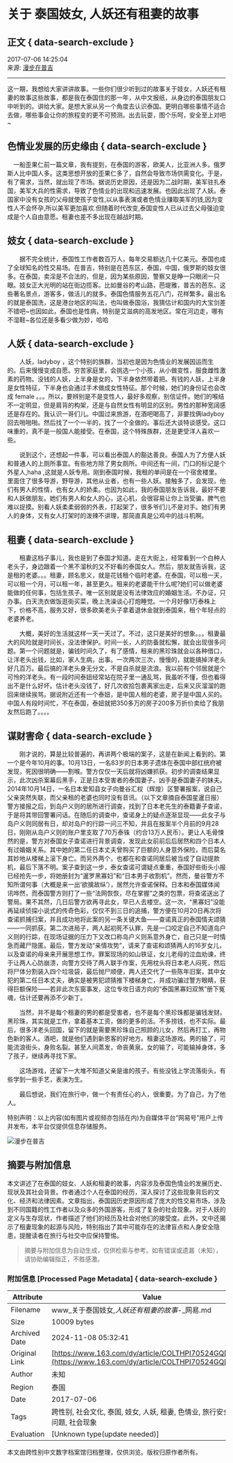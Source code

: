 # 关于 泰国妓女, 人妖还有租妻的故事

## 正文 { data-search-exclude }


2017-07-06 14:25:04  
来源: [漫步在普吉](https://www.163.com/dy/media/T1496480874111.html)

---

这一期，我想给大家讲讲故事。一些你们很少听到过的故事关于妓女，人妖还有租妻的故事这些故事，都是我在泰国住的那一年，从中文报纸，从身边的泰国朋友口中听到的。讲给大家。是想大家从另一个角度去认识泰国。更明白哪些事情不适合去做，哪些事会让你的旅程变的更不可预测。出去玩耍，图个乐呵，安全至上对吧~

## 色情业发展的历史缘由 { data-search-exclude }

　一船歪果仁前一篇文章，我有提到，在泰国的游客，欧美人，比亚洲人多。俄罗斯人比中国人多。这类思想开放的歪果仁多了，自然会导致市场供需变化。于是，有了需求，当然，就出现了市场。据说历史原因，还是因为二战时期，美军驻扎泰国，美军大兵的性需求，导致了色情业的出现和迅速发展。也因此出现了人妖。泰国家中没有女孩的父母就使孩子变性,以从事表演或者色情业赚取美军的钱,因为变性人不会怀孕,所以美军更加喜欢.但随着时代改变,泰国变性人已从过去父母强迫变成是个人自由意愿。租妻也差不多出现在越战时期。

## 妓女 { data-search-exclude }

　　据不完全统计，泰国性工作者数百万人，每年交易额达几十亿美元。泰国也成了全球知名的性交易场。在普吉，特别是在芭东区，泰国，中国，俄罗斯的妓女很多。在泰国，卖淫是不合法的，但是，因为某些原因，警察又是睁一只眼闭一只眼。妓女正大光明的站在街边揽客。比如曼谷的考山路，芭堤雅，普吉的芭东。这些著名景点，游客多，做活儿的就多。泰国色情服务五花八门，花样繁多。最出名的就是泰国洗，这是港台地区的叫法，也叫做泰国浴，我猜估计和国内的大宝剑差不错吧~也因如此，泰国也是性病，特别是艾滋病的高发地区。常在河边走，哪有不湿鞋~各位还是多看少做为妙，哈哈

## 人妖 { data-search-exclude }

　　人妖，ladyboy ，这个特别的族群，当初也是因为色情业的发展因运而生的。后来慢慢变成自愿。穷苦家庭里，会挑选一个小孩，从小做变性，服食雌性激素的药物。没钱的人妖，上半身是女的，下半身依然带着把。有钱的人妖，上半身是女性特征，下半身也会通过手术做成女性特征。那个时候，她们的身份证也会改成 female 。。。所以，要辨别是不是变性人，最好多观察，别信证件。她们的喉结不一定明显，但是肩背的构架，还是与自然女性有明显的区别。男性的那种宽阔感还是存在的。我认识一哥们儿。中国过来旅游，在酒吧喝高了，非要找俩ladyboy回去啪啪啪。然后找了一个一半的，找了一个全做的。事后还大谈特谈感受。这口味重的，真不是一般国人能接受。在泰国，这个特殊族群，还是更受洋人喜欢一些。

　　说到这个，还想起一件事，可以看出泰国人的豁达善良。泰国人为了方便人妖和普通人的上厕所事宜。有些地方除了男女厕所。中间还有一间，门口的标记是个外星人,haha ,这就是人妖专用。刚到泰国时候，我租的单间是在一个宿舍楼里。里面住了很多导游，野导游，其他从业者，也有一些人妖。接触多了，会发现，他们有男人的性情，也有女人的娇柔。也因为如此，我的泰国朋友告诉我，最好不要和人妖做朋友。她们有男人和女人的心，这心机，会很容易让你上当受骗，脾气也难以捉摸。别看人妖柔柔弱弱的外表，打起架了，很多爷们儿不是对手。她们有男人的身体，又有女人打架时的泼辣不讲理，那简直真是公鸡中的战斗机啊。

## 租妻 { data-search-exclude }

　　租妻这档子事儿，我也是到了泰国才知道。走在大街上，经常看到一个白种人老头子，身边跟着一个黑不溜秋的又不好看的泰国女人。然后，朋友就告诉我，这是租的老婆。。。租妻，顾名思义，就是花钱租个临时老婆。在泰国，可以租一天，可以租一个月，可以租一年，甚至更久。租来的老婆能干什么呢?她们可以做老婆能做的任何事，包括生孩子。唯一区别就是没有法律效应的婚姻生活。不办证，只办事。白天洗衣做饭逛街买菜，晚上洗澡谈心打炮睡觉。一个月好像1万泰株上下，价格不高，服务又好，很多欧美老头子拿着退休金就到泰国来，租个年轻点的老婆养老。

　　大概，美好的生活就这样一天一天过了。不过，这只是美好的想象。。。租妻最大的风险就是时间长，没法律保护。时间一长，人的防备就松懈，就会出现很多问题。第一个问题就是，骗钱时间久了，有了感情，租来的黑珍珠就会以各种借口，让洋老头出钱，比如，家人生病，出事。一次两次三次，慢慢的，就能搞掉洋老头好几百万。最后搞的洋老头身无分文，不是自杀就是流浪。我以前有个邻居就是个可怜的洋老头。有一段时间泰妞经常站在院子里一通乱骂，我虽听不懂，但也看得出不是什么好坏。估计老头没钱了，好几次收拾包裹离家出走，后来又灰溜溜的跑回来继续挨骂。据说附近还有一个泰妞，是中国人租的老婆，房子是中国人买的。中国人有段时间忙，不在泰国，泰妞就把350多万的房子200多万折价卖给了我朋友然后跑了。。。。

## 谋财害命 { data-search-exclude }

　　刚才说的，算是比较普遍的，再讲两个极端的案子，这是在新闻上看到的。第一个是今年10月的事。10月13日，一名83岁的日本男子遗体在泰国中部红统府被发现，死因很明确——割喉。警方仅仅一天后就将凶嫌抓获。初步的调查结果显示，此次凶杀案幕后黑手，正是日本受害者的泰国妻子。凶手是泰国妻子的妹夫。2014年10月14日，一名日本爱知县女子向曼谷汇权（辉煌）区警署报案，说自己父亲突然失联，而父亲租的老婆也同时没有音讯。（以下文章摘自泰国星暹日报）警方接报之后，到岛户义则的居所进行调查，找到了日本老先生的泰籍妻子查诺，于是将其带回警署问话。在随后的调查中，查诺身上的疑点逐渐显现——此女子与岛户义则同居有日，却对岛户的行踪一问三不知，并且在报案半个月前的9月28日，刚刚从岛户义则的账户里支取了70万泰铢（约合13万人民币）。更让人毛骨悚然的是，警方对泰国女子查诺进行背景调查，发现此女前前后后居然和四个日本人有过婚姻关系。其中她的第二任日本丈夫曾购买了巨额的人身意外保险，而后莫名其妙地从楼梯上滚下身亡。而另外两个，也都在和查诺同居后被当成了自动提款机，最后下落不明。案子查到这一步，泰女查诺可谓疑点重重，泰国好些街头小报已经抢先一步，将她册封为“暹罗黑寡妇”和“日本男子收割机”。然而，曼谷警方不知所谓何事（大概是来一出‘欲擒故纵’），居然允许查诺保释。日本和泰国媒体闻讯哗然，而泰国警方则打了一些“法网恢恢，尽在掌握”之类的包票，将查诺送出了警局。果不其然，几日后警方欲再寻此女，早已人去楼空。这一次，“黑寡妇”没能再延续侦探小说式的传奇色彩，仅仅不到三日的追捕，警方便在10月20日再次将查诺抓捕归案，并且成功地将此案的另一条关键大鱼——查诺真正的泰国情夫颂猜——一同抓获。第二次进局子，两人起初死不认罪，先是一口咬定自己不知道岛户义则的行踪，在现场证据的压力下又改口称岛户义则系意外身亡，自己只是一时情急而藏尸隐匿。最后，警方发动“亲情攻势”，请来了查诺和颂猜两人的16岁女儿，以及查诺的母亲来开展思想工作。罪案现场的如山铁证，女儿老母的泣血劝谏，终于让两人心防崩溃，向警方交待了两人联手作案，先用枕头将日本老人闷死，然后将尸体分割装入四个垃圾袋，最后抛尸顺便，两人还交代了一些陈年旧案，其中女犯的第二任日本丈夫，确实是被男犯颂猜推下楼梯身亡，并成功骗过警方眼睛，获得巨额保险——若非此次东窗事发，这位专攻日语方向的“泰国黑寡妇双煞”册下冤魂，估计还要再添不少新丁。

　　当然，并不是每个租妻的男的都是受害者，也不是每个黑珍珠都是骗钱发财。黑珍珠，其实就是工作，拿着基本工资，做的更多的活。不多捞钱，也不实际。最后，很多洋老头回国，留下的就是需要黑珍珠自己照顾的儿女，然后再打工，再物色新的客人。酒吧，就是他们遇到新恩客的好地方。租妻这场游戏。男的输了，可能流浪街头，身败名裂。甚至人间蒸发，命丧黄泉。女的输了，可能输掉身体，多了孩子，继续再寻找下家。

　　这场游戏，还留下一大堆不知道父亲是谁的孩子。有些没钱上学流落街头，有些学到一些手艺，表演为生。

　　最后想说，我们在旅行中，做一个有责任心的人，很重要。为了自己，为了他人。

特别声明：以上内容(如有图片或视频亦包括在内)为自媒体平台“网易号”用户上传并发布，本平台仅提供信息存储服务。

![漫步在普吉](https://nimg.ws.126.net/?url=http://dingyue.ws.126.net/xN3NSTS=Oon1n0U8JbKqCCORgXcjw8k6FsRprP5RNQ07k1496480873614.jpg&thumbnail=160y160&quality=80&type=jpg)

## 摘要与附加信息

<!-- tcd_abstract -->
本文讲述了在泰国的妓女、人妖和租妻的故事，内容涉及泰国色情业的发展历史、现状及其社会背景。作者通过个人在泰国的经历，深入探讨了这些现象背后的文化、经济和法律因素。文章指出，泰国因历史原因形成了庞大的性交易市场，涉及到不同国籍的性工作者以及众多的外国游客，形成了复杂的社会现象。对于人妖的定义与生存现状，作者描述了他们的经历及社会对他们的接受度。此外，文中还揭示了租妻现象的起源与风险，特别指出了其中可能存在的法律盲点和人身安全隐患，提醒读者在旅行与社交中应保持警惕。
<!-- tcd_abstract_end -->

> 摘要与附加信息为自动生成，仅供检索与参考。如有错误或遗漏（未知），请协助编辑指正，不胜感激。

### 附加信息 [Processed Page Metadata] { data-search-exclude }

| Attribute       | Value                                  |
|-----------------|----------------------------------------|
| Filename        | www_关于泰国妓女,_人妖还有租妻的故事_-_网易.md                             |
| Size            | 10009 bytes                           |
| Archived Date   | 2024-11-08 05:32:41                             |
| Original Link   | [https://www.163.com/dy/article/COLTHPI70524GQDB.html](https://www.163.com/dy/article/COLTHPI70524GQDB.html)                       |
| Author          | 未知                               |
| Region          | 泰国                               |
| Date            | 2017-07-06                                 |
| Tags            | 跨性别, 社会文化, 泰国, 妓女, 人妖, 租妻, 色情业, 旅行安全, 法律问题, 社会现象                                 |
| Evaluation            | [Unknown type(update needed)]                                 |
<!-- tcd_table_end -->

本文由跨性别中文数字档案馆归档整理，仅供浏览。版权归原作者所有。
